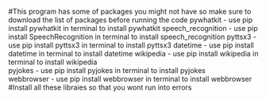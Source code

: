 #This program has some of packages you might not have so make sure to download the list of packages before running the code 
 pywhatkit - use pip install pywhatkit in terminal to install pywhatkit
 speech_recognition - use pip install SpeechRecognition in terminal to install speech_recognition
 pyttsx3 - use pip install pyttsx3 in terminal to install pyttsx3
 datetime - use pip install datetime in terminal to install datetime
 wikipedia - use pip install wikipedia in terminal to install wikipedia   
 pyjokes - use pip install pyjokes in terminal to install pyjokes  
 webbrowser - use pip install webbrowser in terminal to install webbrowser
 #Install all these libraies so that you wont run into errors
 
